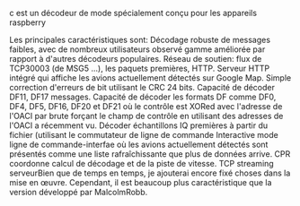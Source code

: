 c est un décodeur de mode spécialement conçu pour les appareils raspberry

Les principales caractéristiques sont:
Décodage robuste de messages faibles, avec de nombreux utilisateurs
observé gamme améliorée par rapport à d'autres décodeurs populaires.
Réseau de soutien: flux de TCP30003 (de MSG5 ...), les paquets premières, HTTP.
Serveur HTTP intégré qui affiche les avions actuellement détectés sur Google Map.
Simple correction d'erreurs de bit utilisant le CRC 24 bits.    Capacité de décoder DF11, DF17 messages.
Capacité de décoder les formats DF comme DF0, DF4, DF5, DF16, DF20 et DF21 où le contrôle est XORed avec l'adresse de l'OACI par brute forçant le champ de contrôle en utilisant des adresses de l'OACI a récemment vu.
Décoder échantillons IQ premières à partir du fichier (utilisant le commutateur de ligne de commande
Interactive mode ligne de commande-interfae où les avions actuellement détectés sont présentés comme une liste rafraîchissante que plus de données arrive.
CPR coordonne calcul de décodage et de la piste de vitesse.
TCP streaming serveurBien que de temps en temps, je ajouterai encore  fixé choses dans la mise en œuvre.
Cependant, il est beaucoup plus caractéristique que la version  développé par MalcolmRobb.
